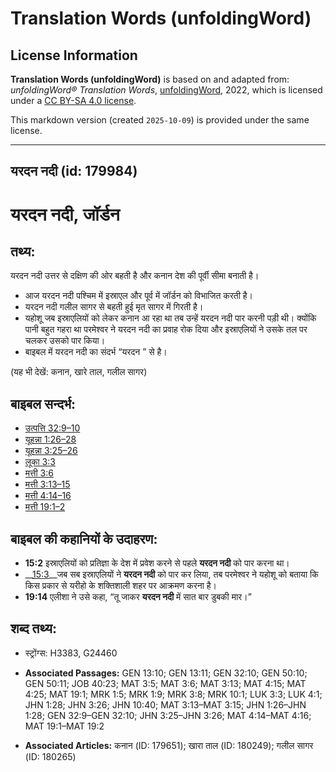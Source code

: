 # Translation Words (unfoldingWord)

## License Information

**Translation Words (unfoldingWord)** is based on and adapted from: _unfoldingWord® Translation Words_, [unfoldingWord](https://unfoldingword.org/utw), 2022, which is licensed under a [CC BY-SA 4.0 license](https://creativecommons.org/licenses/by-sa/4.0/legalcode.en).

This markdown version (created `2025-10-09`) is provided under the same license.



--------------------------------

## यरदन नदी (id: 179984)

यरदन नदी, जॉर्डन
================

तथ्य:
-----

यरदन नदी उत्तर से दक्षिण की ओर बहती है और कनान देश की पूर्वी सीमा बनाती है।

* आज यरदन नदी पश्चिम में इस्राएल और पूर्व में जॉर्डन को विभाजित करती है।
* यरदन नदी गलील सागर से बहती हुई मृत सागर में गिरती है।
* यहोशू जब इस्राएलियों को लेकर कनान आ रहा था तब उन्हें यरदन नदी पार करनी पड़ी थी। क्योंकि पानी बहुत गहरा था परमेश्वर ने यरदन नदी का प्रवाह रोक दिया और इस्राएलियों ने उसके तल पर चलकर उसको पार किया।
* बाइबल में यरदन नदी का संदर्भ “यरदन ” से है।

(यह भी देखें: कनान, खारे ताल, गलील सागर)

बाइबल सन्दर्भ:
--------------

* [उत्पत्ति 32:9–10](https://ref.ly/Gen32:9-Gen32:10)
* [यूहन्ना 1:26–28](https://ref.ly/John1:26-John1:28)
* [यूहन्ना 3:25–26](https://ref.ly/John3:25-John3:26)
* [लूका 3:3](https://ref.ly/Luke3:3)
* [मत्ती 3:6](https://ref.ly/Matt3:6)
* [मत्ती 3:13–15](https://ref.ly/Matt3:13-Matt3:15)
* [मत्ती 4:14–16](https://ref.ly/Matt4:14-Matt4:16)
* [मत्ती 19:1–2](https://ref.ly/Matt19:1-Matt19:2)

बाइबल की कहानियों के उदाहरण:
----------------------------

* **15:2** इस्राएलियों को प्रतिज्ञा के देश में प्रवेश करने से पहले **यरदन नदी** को पार करना था।
* \_\_[15:3](rc://*/tn/help/obs/15/03)\_\_जब सब इस्राएलियों ने **यरदन नदी** को पार कर लिया, तब परमेश्वर ने यहोशू को बताया कि किस प्रकार से यरीहो के शक्तिशाली शहर पर आक्रमण करना है।
* **19:14** एलीशा ने उसे कहा, “तू जाकर **यरदन नदी** में सात बार डुबकी मार।”

शब्द तथ्य:
----------

* स्ट्रोंग्स: H3383, G24460

* **Associated Passages:** GEN 13:10; GEN 13:11; GEN 32:10; GEN 50:10; GEN 50:11; JOB 40:23; MAT 3:5; MAT 3:6; MAT 3:13; MAT 4:15; MAT 4:25; MAT 19:1; MRK 1:5; MRK 1:9; MRK 3:8; MRK 10:1; LUK 3:3; LUK 4:1; JHN 1:28; JHN 3:26; JHN 10:40; MAT 3:13–MAT 3:15; JHN 1:26–JHN 1:28; GEN 32:9–GEN 32:10; JHN 3:25–JHN 3:26; MAT 4:14–MAT 4:16; MAT 19:1–MAT 19:2
* **Associated Articles:** कनान (ID: 179651); खारा ताल (ID: 180249); गलील सागर (ID: 180265)

